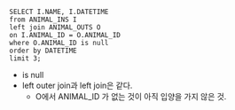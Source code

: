 ```
SELECT I.NAME, I.DATETIME
from ANIMAL_INS I
left join ANIMAL_OUTS O
on I.ANIMAL_ID = O.ANIMAL_ID
where O.ANIMAL_ID is null
order by DATETIME
limit 3;
```

- is null
- left outer join과 left join은 같다.
  - O에서 ANIMAL_ID 가 없는 것이 아직 입양을 가지 않은 것.
